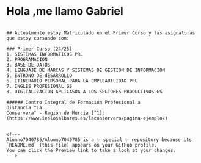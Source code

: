 # Hola ,me llamo Gabriel

```## Alumno de Formación Profesional de Grado Superior : técnico superior en Desarrollo de Aplicaciones Web / Multiplataforma´´´

## Actualmente estoy Matriculado en el Primer Curso y las asignaturas que estoy cursando son:

### Primer Curso (24/25)
1. SISTEMAS INFORMATICOS PRL
2. PROGRAMACION
3. BASE DE DATOS
4. LENGUAJE DE MARCAS Y SISTEMAS DE GESTION DE INFORMACION
5. ENTRONO DE dESARROLLO
6. ITINERARIO PERSONAL PARA LA EMPLEABILIDAD PRL
7. INGLES PROFESIONAL GS
8. DIGITALIZACION APLICASDA A LOS SECTORES PRODUCTIVOS GS

###### Centro Integral de Formación Profesional a
Distancia "La
Conservera" - Región de Murcia [^1]:(https://www.ieslosalbares.es/laconservera/pagina-ejemplo/)


<!---
Alumno7040785/Alumno7040785 is a ✨ special ✨ repository because its `README.md` (this file) appears on your GitHub profile.
You can click the Preview link to take a look at your changes.
--->
